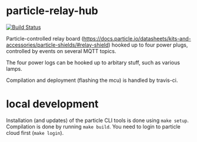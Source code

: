 # particle-relay-hub

[![Build Status](https://travis-ci.org/dakl/particle-relay-hub.svg?branch=master)](https://travis-ci.org/dakl/particle-relay-hub)

Particle-controlled relay board (https://docs.particle.io/datasheets/kits-and-accessories/particle-shields/#relay-shield) hooked up to four power plugs, controlled by events on several MQTT topics.

The four power logs can be hooked up to arbitary stuff, such as various lamps.

Compilation and deployment (flashing the mcu) is handled by travis-ci. 

# local development

Installation (and updates) of the particle CLI tools is done using `make setup`. Compilation is done by running `make build`. You need to login to particle cloud first (`make login`).
